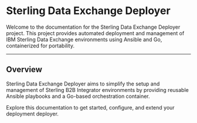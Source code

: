 # Sterling Data Exchange Deployer

Welcome to the documentation for the Sterling Data Exchange Deployer project. This project provides automated deployment and management of IBM Sterling Data Exchange environments using Ansible and Go, containerized for portability.

---

## Overview

Sterling Data Exchange Deployer aims to simplify the setup and management of Sterling B2B Integrator environments by providing reusable Ansible playbooks and a Go-based orchestration container.

Explore this documentation to get started, configure, and extend your deployment deployer.
